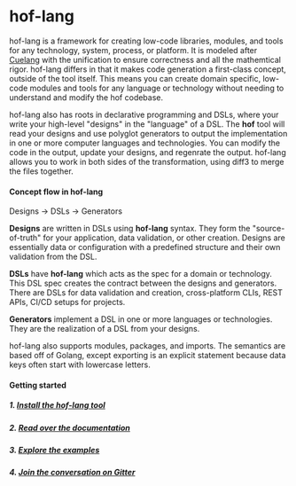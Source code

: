 # hof-lang

hof-lang is a framework for creating
low-code libraries, modules, and tools
for any technology, system, process, or platform.
It is modeled after
[Cuelang](https://cuelang.org)
with the unification to ensure correctness
and all the mathemtical rigor.
hof-lang differs in that it
makes code generation a first-class concept,
outside of the tool itself.
This means you can create domain specific,
low-code modules and tools for any language or technology
without needing to understand and modify the hof codebase.

hof-lang also has roots in
declarative programming and DSLs,
where your write your high-level
"designs" in the "language" of a DSL.
The __hof__ tool will read your designs
and use polyglot generators to output the implementation
in one or more computer languages and technologies.
You can modify the code in the output,
update your designs, and regenrate the output.
hof-lang allows you to work in both sides 
of the transformation, using diff3 to
merge the files together.


#### Concept flow in hof-lang

Designs -> DSLs -> Generators

__Designs__ are written in DSLs using __hof-lang__ syntax.
They form the "source-of-truth" for your
application, data validation, or other creation.
Designs are essentially data or configuration
with a predefined structure and their own validation from the DSL.

__DSLs__ have __hof-lang__ which acts as the spec for a domain or technology.
This DSL spec creates the contract between the designs and generators.
There are DSLs for data validation and creation, cross-platform CLIs,
REST APIs, CI/CD setups for projects.

__Generators__ implement a DSL in one or more languages or technologies.
They are the realization of a DSL from your designs.

hof-lang also supports modules, packages, and imports.
The semantics are based off of Golang, except exporting
is an explicit statement because data keys often start with lowercase letters.


#### Getting started

##### 1. [Install the hof-lang tool](./docs/install.md)
##### 2. [Read over the documentation](./docs)
##### 3. [Explore the examples](./examples)
##### 4. [Join the conversation on Gitter](https://gitter.im/hofstadter-io/hof)
